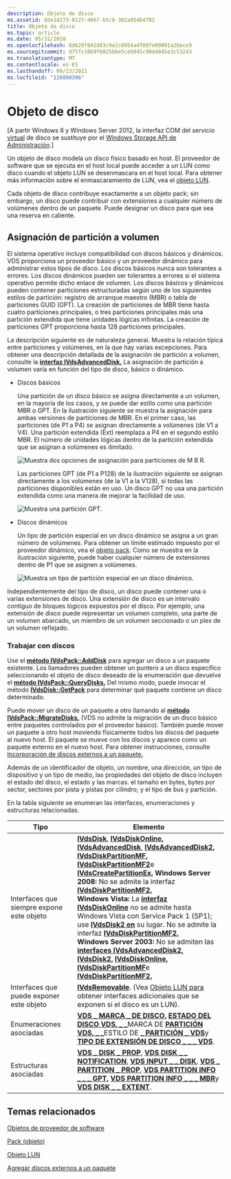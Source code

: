 ```yaml
---
description: Objeto de disco
ms.assetid: 65e14273-8127-4667-b5c8-362ad54b4782
title: Objeto de disco
ms.topic: article
ms.date: 05/31/2018
ms.openlocfilehash: 6d629f642d83c9e2c6954a4f09fe09091a2bbce9
ms.sourcegitcommit: d75fc10b9f0825bbe5ce5045c90d4045e3c53243
ms.translationtype: MT
ms.contentlocale: es-ES
ms.lasthandoff: 09/13/2021
ms.locfileid: "126890396"
---
```

# <a name="disk-object"></a>Objeto de disco

\[A partir Windows 8 y Windows Server 2012, la interfaz COM del servicio [virtual](virtual-disk-service-portal.md) de disco se sustituye por el [Windows Storage API de Administración](/previous-versions/windows/desktop/stormgmt/windows-storage-management-api-portal).\]

Un objeto de disco modela un disco físico basado en host. El proveedor de software que se ejecuta en el host local puede acceder a un LUN como disco cuando el objeto LUN se desenmascara en el host local. Para obtener más información sobre el enmascaramiento de LUN, vea el [objeto LUN](lun-object.md).

Cada objeto de disco contribuye exactamente a un objeto pack; sin embargo, un disco puede contribuir con extensiones a cualquier número de volúmenes dentro de un paquete. Puede designar un disco para que sea una reserva en caliente.

## <a name="partition-to-volume-mapping"></a>Asignación de partición a volumen

El sistema operativo incluye compatibilidad con discos básicos y dinámicos. VDS proporciona un proveedor básico y un proveedor dinámico para administrar estos tipos de disco. Los discos básicos nunca son tolerantes a errores. Los discos dinámicos pueden ser tolerantes a errores si el sistema operativo permite dicho enlace de volumen. Los discos básicos y dinámicos pueden contener particiones estructuradas según uno de los siguientes estilos de partición: registro de arranque maestro (MBR) o tabla de particiones GUID (GPT). La creación de particiones de MBR tiene hasta cuatro particiones principales, o tres particiones principales más una partición extendida que tiene unidades lógicas infinitas. La creación de particiones GPT proporciona hasta 128 particiones principales.

La descripción siguiente es de naturaleza general. Muestra la relación típica entre particiones y volúmenes, en la que hay varias excepciones. Para obtener una descripción detallada de la asignación de partición a volumen, consulte la [**interfaz IVdsAdvancedDisk.**](/windows/desktop/api/Vds/nn-vds-ivdsadvanceddisk) La asignación de partición a volumen varía en función del tipo de disco, básico o dinámico.

-   Discos básicos

    Una partición de un disco básico se asigna directamente a un volumen, en la mayoría de los casos, y se puede dar estilo como una partición MBR o GPT. En la ilustración siguiente se muestra la asignación para ambas versiones de particiones de MBR. En el primer caso, las particiones (de P1 a P4) se asignan directamente a volúmenes (de V1 a V4). Una partición extendida (Ext) reemplaza a P4 en el segundo estilo MBR. El número de unidades lógicas dentro de la partición extendida que se asignan a volúmenes es ilimitado.

    ![Muestra dos opciones de asignación para particiones de M B R.](images/vdsbasicmapping.png)

    Las particiones GPT (de P1 a P128) de la ilustración siguiente se asignan directamente a los volúmenes (de la V1 a la V128), si todas las particiones disponibles están en uso. Un disco GPT no usa una partición extendida como una manera de mejorar la facilidad de uso.

    ![Muestra una partición GPT.](images/vdsbasicmappinggpt.png)

-   Discos dinámicos

    Un tipo de partición especial en un disco dinámico se asigna a un gran número de volúmenes. Para obtener un límite estimado impuesto por el proveedor dinámico, vea el [objeto pack](pack-object.md). Como se muestra en la ilustración siguiente, puede haber cualquier número de extensiones dentro de P1 que se asignen a volúmenes.

    ![Muestra un tipo de partición especial en un disco dinámico.](images/vdsdynamicmapping.png)

Independientemente del tipo de disco, un disco puede contener una o varias extensiones de disco. Una extensión de disco es un intervalo contiguo de bloques lógicos expuestos por el disco. Por ejemplo, una extensión de disco puede representar un volumen completo, una parte de un volumen abarcado, un miembro de un volumen seccionado o un plex de un volumen reflejado.

### <a name="working-with-disks"></a>Trabajar con discos

Use el [**método IVdsPack::AddDisk**](/windows/desktop/api/Vds/nf-vds-ivdspack-adddisk) para agregar un disco a un paquete existente. Los llamadores pueden obtener un puntero a un disco específico seleccionando el objeto de disco deseado de la enumeración que devuelve el [**método IVdsPack::QueryDisks.**](/windows/desktop/api/Vds/nf-vds-ivdspack-querydisks) Del mismo modo, puede invocar el método [**IVdsDisk::GetPack**](/windows/desktop/api/Vds/nf-vds-ivdsdisk-getpack) para determinar qué paquete contiene un disco determinado.

Puede mover un disco de un paquete a otro llamando al [**método IVdsPack::MigrateDisks.**](/windows/desktop/api/Vds/nf-vds-ivdspack-migratedisks) (VDS no admite la migración de un disco básico entre paquetes controlados por el proveedor básico). También puede mover un paquete a otro host moviendo físicamente todos los discos del paquete al nuevo host. El paquete se mueve con los discos y aparece como un paquete externo en el nuevo host. Para obtener instrucciones, consulte [Incorporación de discos externos a un paquete.](adding-foreign-disks-to-a-pack.md)

Además de un identificador de objeto, un nombre, una dirección, un tipo de dispositivo y un tipo de medio, las propiedades del objeto de disco incluyen el estado del disco, el estado y las marcas. el tamaño en bytes, bytes por sector, sectores por pista y pistas por cilindro; y el tipo de bus y partición.

En la tabla siguiente se enumeran las interfaces, enumeraciones y estructuras relacionadas.



| Tipo                                              | Elemento                                                                                                                                                                                                                                                                                                                                                                                                                                                                                                                                                                                                                                                                                                                                                                                                                                                                                                                                                                                                                                                                |
|---------------------------------------------------|------------------------------------------------------------------------------------------------------------------------------------------------------------------------------------------------------------------------------------------------------------------------------------------------------------------------------------------------------------------------------------------------------------------------------------------------------------------------------------------------------------------------------------------------------------------------------------------------------------------------------------------------------------------------------------------------------------------------------------------------------------------------------------------------------------------------------------------------------------------------------------------------------------------------------------------------------------------------------------------------------------------------------------------------------------------------|
| Interfaces que siempre expone este objeto | [**IVdsDisk**](/windows/desktop/api/Vds/nn-vds-ivdsdisk), [**IVdsDiskOnline,**](/windows/desktop/api/Vds/nn-vds-ivdsdiskonline) [**IVdsAdvancedDisk**](/windows/desktop/api/Vds/nn-vds-ivdsadvanceddisk), [**IVdsAdvancedDisk2,**](/windows/desktop/api/Vds/nn-vds-ivdsadvanceddisk2) [**IVdsDiskPartitionMF,**](/windows/desktop/api/Vds/nn-vds-ivdsdiskpartitionmf) [**IVdsDiskPartitionMF2**](/windows/desktop/api/Vds/nn-vds-ivdsdiskpartitionmf2)e [**IVdsCreatePartitionEx.**](/windows/desktop/api/Vds/nn-vds-ivdscreatepartitionex) **Windows Server 2008:** No se admite la interfaz [**IVdsDiskPartitionMF2.**](/windows/desktop/api/Vds/nn-vds-ivdsdiskpartitionmf2)<br/> **Windows Vista:** La [**interfaz IVdsDiskOnline**](/windows/desktop/api/Vds/nn-vds-ivdsdiskonline) no se admite hasta Windows Vista con Service Pack 1 (SP1); use [**IVdsDisk2 en**](/windows/desktop/api/Vds/nn-vds-ivdsdisk2) su lugar. No se admite la interfaz [**IVdsDiskPartitionMF2.**](/windows/desktop/api/Vds/nn-vds-ivdsdiskpartitionmf2)<br/> **Windows Server 2003:** No se admiten las [**interfaces IVdsAdvancedDisk2,**](/windows/desktop/api/Vds/nn-vds-ivdsadvanceddisk2) [**IVdsDisk2,**](/windows/desktop/api/Vds/nn-vds-ivdsdisk2) [**IVdsDiskOnline,**](/windows/desktop/api/Vds/nn-vds-ivdsdiskonline) [**IVdsDiskPartitionMF**](/windows/desktop/api/Vds/nn-vds-ivdsdiskpartitionmf)e [**IVdsDiskPartitionMF2.**](/windows/desktop/api/Vds/nn-vds-ivdsdiskpartitionmf2)<br/> |
| Interfaces que puede exponer este objeto     | [**IVdsRemovable**](/windows/desktop/api/Vds/nn-vds-ivdsremovable). (Vea [Objeto LUN para](lun-object.md) obtener interfaces adicionales que se exponen si el disco es un LUN).<br/>                                                                                                                                                                                                                                                                                                                                                                                                                                                                                                                                                                                                                                                                                                                                                                                                                                                                                                                 |
| Enumeraciones asociadas                           | [**VDS \_ MARCA \_ DE DISCO,**](/windows/desktop/api/Vds/ne-vds-vds_disk_flag) [**ESTADO DEL DISCO VDS, \_ \_**](/windows/desktop/api/Vds/ne-vds-vds_disk_status)MARCA DE [**PARTICIÓN VDS, \_ \_**](/windows/desktop/api/Vds/ne-vds-vds_partition_flag)ESTILO DE [**\_ PARTICIÓN \_ VDS**](/windows/win32/api/vds/ne-vds-__vds_partition_style)y [**TIPO DE EXTENSIÓN DE DISCO \_ \_ \_ VDS**](/windows/desktop/api/Vds/ne-vds-vds_disk_extent_type).                                                                                                                                                                                                                                                                                                                                                                                                                                                                                                                                                                                                                                                                                                                                                                                                     |
| Estructuras asociadas                             | [**VDS \_ DISK \_ PROP**](/windows/desktop/api/Vds/ns-vds-vds_disk_prop), [**VDS DISK \_ \_ NOTIFICATION**](/windows/desktop/api/Vds/ns-vds-vds_disk_notification), [**VDS INPUT \_ \_ DISK**](/windows/desktop/api/Vds/ns-vds-vds_input_disk), [**VDS \_ PARTITION \_ PROP**](/windows/desktop/api/Vds/ns-vds-vds_partition_prop), [**VDS PARTITION INFO \_ \_ \_ GPT,**](/windows/desktop/api/Vds/ns-vds-vds_partition_info_gpt) [**VDS PARTITION INFO \_ \_ \_ MBR**](/windows/desktop/api/Vds/ns-vds-vds_partition_info_mbr)y [**VDS DISK \_ \_ EXTENT**](/windows/desktop/api/Vds/ns-vds-vds_disk_extent).                                                                                                                                                                                                                                                                                                                                                                                                                                                                                                                                                                                                                                                                                        |



 

## <a name="related-topics"></a>Temas relacionados

<dl> <dt>

[Objetos de proveedor de software](software-provider-objects.md)
</dt> <dt>

[Pack (objeto)](pack-object.md)
</dt> <dt>

[Objeto LUN](lun-object.md)
</dt> <dt>

[Agregar discos externos a un paquete](adding-foreign-disks-to-a-pack.md)
</dt> </dl>

 

